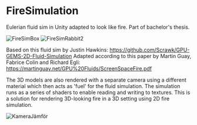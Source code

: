 # FireSimulation
 Eulerian fluid sim in Unity adapted to look like fire. Part of bachelor's thesis.

 ![FireSimBox](https://github.com/Antonhejhejhej/FireSimulation/assets/123376072/31e8b266-f749-4c4c-9789-6a1e32010eb2)
![FireSimRabbit2](https://github.com/Antonhejhejhej/FireSimulation/assets/123376072/b04420b3-a09a-48d2-adb9-c4c8687f022b)

Based on this fluid sim by Justin Hawkins: https://github.com/Scrawk/GPU-GEMS-2D-Fluid-Simulation
Adapted according to this paper by Martin Guay, Fabrice Colin and Richard Egli: https://martinguay.net/GPU%20Fluids/ScreenSpaceFire.pdf

The 3D models are also rendered with a separate camera using a different material which then acts as 'fuel' for the fluid simulation. The simulation runs as a series of shaders to enable reading and writing to textures. This is a solution for rendering 3D-looking fire in a 3D setting using 2D fire simulation.


 

![KameraJämför](https://github.com/Antonhejhejhej/FireSimulation/assets/123376072/db5e8d2a-270c-438c-ac49-5ba8091a0b2d)
